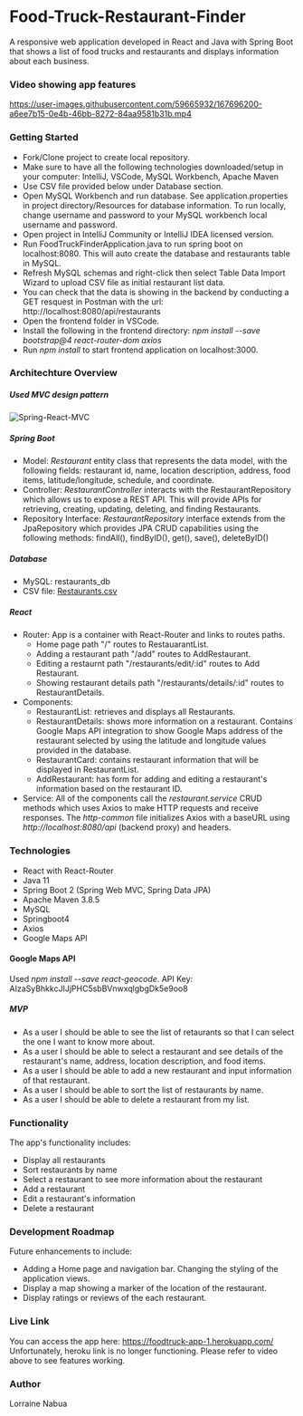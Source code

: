 # Food-Truck-Restaurant-Finder
A responsive web application developed in React and Java with Spring Boot that shows a list of food trucks and restaurants and displays information about each business.

### Video showing app features
https://user-images.githubusercontent.com/59665932/167696200-a6ee7b15-0e4b-46bb-8272-84aa9581b31b.mp4


### Getting Started
* Fork/Clone project to create local repository.
* Make sure to have all the following technologies downloaded/setup in your computer: IntelliJ, VSCode, MySQL Workbench, Apache Maven
* Use CSV file provided below under Database section. 
* Open MySQL Workbench and run database. See application.properties in project directory/Resources for database information. To run locally, change username and password to your MySQL workbench local username and password. 
* Open project in IntelliJ Community or IntelliJ IDEA licensed version.
* Run FoodTruckFinderApplication.java to run spring boot on localhost:8080. This will auto create the database and restaurants table in MySQL.
* Refresh MySQL schemas and right-click then select Table Data Import Wizard to upload CSV file as initial restaurant list data.
* You can check that the data is showing in the backend by conducting a GET resquest in Postman with the url: http://localhost:8080/api/restaurants
* Open the frontend folder in VSCode.
* Install the following in the frontend directory: *npm install --save bootstrap@4 react-router-dom axios*
* Run *npm install* to start frontend application on localhost:3000.

### Architechture Overview
##### Used MVC design pattern
![Spring-React-MVC](https://user-images.githubusercontent.com/59665932/167696102-eb854d20-95fa-41ae-9780-97e148e21c96.png)

##### Spring Boot
* Model: *Restaurant* entity class that represents the data model, with the following fields: restaurant id, name, location description, address, food items, latitude/longitude, schedule, and coordinate.
* Controller: *RestaurantController* interacts with the RestaurantRepository which allows us to expose a REST API. This will provide APIs for retrieving, creating, updating, deleting, and finding Restaurants.
* Repository Interface: *RestaurantRepository* interface extends from the JpaRepository which provides JPA CRUD capabilities using the following methods: findAll(), findByID(), get(), save(), deleteByID()

##### Database
* MySQL: restaurants_db
* CSV file: [Restaurants.csv](https://github.com/lnabua/Food-Truck-Restaurant-Finder/files/8664050/Restaurants.csv)


##### React
* Router: App is a container with React-Router and links to routes paths.
     * Home page path "/" routes to RestauarantList.
     * Adding a restaurant path "/add" routes to AddRestaurant.
     * Editing a restaurnt path "/restaurants/edit/:id" routes to Add Restaurant.
     * Showing restaurant details path "/restaurants/details/:id" routes to RestaurantDetails.
* Components: 
     * RestaurantList: retrieves and displays all Restaurants.
     * RestaurantDetails: shows more information on a restaurant. Contains Google Maps API integration to show Google Maps address of the restaurant selected by using the latitude and longitude values provided in the database.
     * RestaurantCard: contains restaurant information that will be displayed in RestaurantList.
     * AddRestaurant: has form for adding and editing a restaurant's information based on the restaurant ID.
* Service: All of the components call the *restaurant.service* CRUD methods which uses Axios to make HTTP requests and receive responses. The *http-common* file initializes Axios with a baseURL using *http://localhost:8080/api* (backend proxy) and headers. 

### Technologies
* React with React-Router
* Java 11
* Spring Boot 2 (Spring Web MVC, Spring Data JPA)
* Apache Maven 3.8.5
* MySQL
* Springboot4
* Axios
* Google Maps API

#### Google Maps API
Used *npm install --save react-geocode*. API Key: AIzaSyBhkkcJIJjPHC5sbBVnwxqlgbgDk5e9oo8

##### MVP
* As a user I should be able to see the list of retaurants so that I can select the one I want to know more about.
* As a user I should be able to select a restaurant and see details of the restaurant's name, address, location description, and food items.
* As a user I should be able to add a new restaurant and input information of that restaurant.
* As a user I should be able to sort the list of restaurants by name.
* As a user I should be able to delete a restaurant from my list.

### Functionality
The app's functionality includes:
* Display all restaurants
* Sort restaurants by name
* Select a restaurant to see more information about the restaurant
* Add a restaurant
* Edit a restaurant's information
* Delete a restaurant

### Development Roadmap
Future enhancements to include:
* Adding a Home page and navigation bar. Changing the styling of the application views.
* Display a map showing a marker of the location of the restaurant.
* Display ratings or reviews of the each restaurant.

### Live Link
You can access the app here:
https://foodtruck-app-1.herokuapp.com/
Unfortunately, heroku link is no longer functioning. Please refer to video above to see features working.

### Author
Lorraine Nabua

